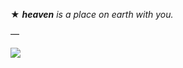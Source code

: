 ★ ***heaven** is a place on earth with you.*


—


![](https://tenor.com/pt-BR/view/fionna-and-cake-cake-sleeping-adventure-time-cartoon-gif-17304603763810240458) 
